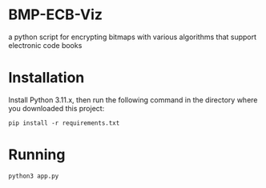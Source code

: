 # BMP-ECB-Viz
 a python script for encrypting bitmaps with various algorithms that support electronic code books
# Installation  
Install Python 3.11.x, then run the following command in the directory where you downloaded this project:  
```
pip install -r requirements.txt
```
# Running
```
python3 app.py
```
